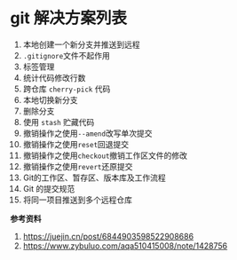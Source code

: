 # git 解决方案列表

1. 本地创建一个新分支并推送到远程
2. `.gitignore`文件不起作用 
3. 标签管理
4. 统计代码修改行数
5. 跨仓库 `cherry-pick` 代码 
6. 本地切换新分支
7. 删除分支
8. 使用 `stash` 贮藏代码
9. 撤销操作之使用`--amend`改写单次提交
10. 撤销操作之使用`reset`回退提交
11. 撤销操作之使用`checkout`撤销工作区文件的修改
12. 撤销操作之使用`revert`还原提交
13. Git的工作区、暂存区、版本库及工作流程
13. Git 的提交规范
13. 将同一项目推送到多个远程仓库

**参考资料**

1. https://juejin.cn/post/6844903598522908686
2. https://www.zybuluo.com/aqa510415008/note/1428756